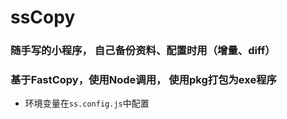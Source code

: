 
# ssCopy


### 随手写的小程序， 自己备份资料、配置时用（增量、diff）

### 基于FastCopy，使用Node调用， 使用pkg打包为exe程序



- 环境变量在`ss.config.js`中配置

















